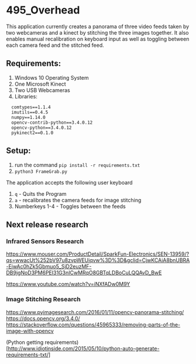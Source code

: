 # 495_Overhead

This application currently creates a panorama of three video feeds taken by two webcameras and a kinect by stitching the three images together. It also enables manual recalibration on keyboard input as well as toggling between each camera feed and the stitched feed.

## Requirements:
1) Windows 10 Operating System
2) One Microsoft Kinect
3) Two USB Webcameras
4) Libraries: 
  ```
    comtypes==1.1.4
    imutils==0.4.5
    numpy==1.14.0
    opencv-contrib-python==3.4.0.12
    opencv-python==3.4.0.12
    pykinect2==0.1.0
  ```

## Setup:
1) run the command `pip install -r requirements.txt`
2) `python3 FrameGrab.py`

The application accepts the following user keyboard
1) `q` - Quits the Program
2) `a` - recalibrates the camera feeds for image stitching
3) Numberkeys 1-4 - Toggles between the feeds


## Next release research
### Infrared Sensors Research
https://www.mouser.com/ProductDetail/SparkFun-Electronics/SEN-13959/?qs=wwacUt%252bV97u8zvpWEUiqvw%3D%3D&gclid=CjwKCAiA8bnUBRA-EiwAc0hZk5Gbmuo5_SjD2euzMF-DB9jgNoD3PM6PEI31G3nICwMRqO8GBTqLDBoCuLQQAvD_BwE

https://www.youtube.com/watch?v=iNXfADw0M9Y

### Image Stitching Research 

https://www.pyimagesearch.com/2016/01/11/opencv-panorama-stitching/
https://docs.opencv.org/3.4.0/
https://stackoverflow.com/questions/45965333/removing-parts-of-the-image-with-opencv


(Python getting requirements)[http://www.idiotinside.com/2015/05/10/python-auto-generate-requirements-txt/]

